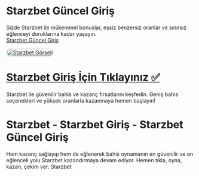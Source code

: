 # Starzbet Güncel Giriş 
Sizde Starzbet ile mükemmel bonuslar, eşsiz benzersiz oranlar ve sınırsız eğlenceyi doruklarına kadar yaşayın.  
<a href="http://www.redly.vip/3A5tsFl" title="Starzbet Güncel Giriş">Starzbet Güncel Giriş</a>  

<a href="http://www.redly.vip/3A5tsFl">
    <img src="https://i.ibb.co/wRF7ncZ/photo-2025-01-15-23-44-18.jpg" alt="Starzbet Görseli" style="max-width: 100%; border: 2px solid #ddd; border-radius: 10px;">
</a>  

# <a href="http://www.redly.vip/3A5tsFl">Starzbet Giriş İçin Tıklayınız ✅</a>  
Starzbet ile güvenilir bahis ve kazanç fırsatlarını keşfedin. Geniş bahis seçenekleri ve yüksek oranlarla kazanmaya hemen başlayın!  

# Starzbet - Starzbet Giriş - Starzbet Güncel Giriş  
Hem kazanç sağlayıp hem de eğlenerek bahis oynamanın en güvenilir ve en eğlenceli yolu Starzbet kazandırmaya devam ediyor. Hemen tıkla, oyna, kazan, çekim ver. Starzbet  
